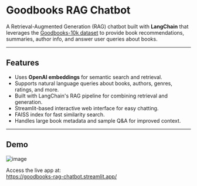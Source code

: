 # Goodbooks RAG Chatbot

A Retrieval-Augmented Generation (RAG) chatbot built with **LangChain** that leverages the [Goodbooks-10k dataset](https://github.com/zygmuntz/goodbooks-10k) to provide book recommendations, summaries, author info, and answer user queries about books.

---

## Features

- Uses **OpenAI embeddings** for semantic search and retrieval.
- Supports natural language queries about books, authors, genres, ratings, and more.
- Built with LangChain's RAG pipeline for combining retrieval and generation.
- Streamlit-based interactive web interface for easy chatting.
- FAISS index for fast similarity search.
- Handles large book metadata and sample Q&A for improved context.
  
---

## Demo
![image](https://github.com/user-attachments/assets/0a1b61cf-4836-4aec-ac45-4e2c61afccf8)


Access the live app at:  
https://goodbooks-rag-chatbot.streamlit.app/

